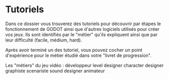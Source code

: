 # Tutoriels

Dans ce dossier vous trouverez des tutoriels pour découvrir par étapes le fonctionnement de GODOT ainsi que d'autres logiciels utilisés pour créer vos jeux.
Ils sont identifiés par le "métier" qu'ils expliquent ainsi que par leur difficulté (facile, médium, hard).

Après avoir terminé un des tutoriel, vous pouvez cocher un point d'expérience pour le métier étudié dans votre "livret de progression".

Les "métiers" du jeu vidéo :
développeur
level designer
character designer
graphiste
scenariste
sound designer
animateur
